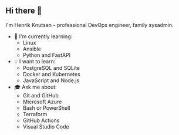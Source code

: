 ## Hi there 👋

I'm Henrik Knutsen - professional DevOps engineer, family sysadmin.

- 🌱 I'm currently learning:
  - Linux
  - Ansible
  - Python and FastAPI
- 💡 I want to learn:
  - PostgreSQL and SQLite
  - Docker and Kubernetes
  - JavaScript and Node.js
- 🎓 Ask me about:
  - Git and GitHub
  - Microsoft Azure
  - Bash or PowerShell
  - Terraform
  - GitHub Actions
  - Visual Studio Code
